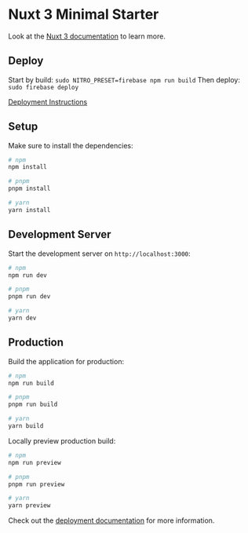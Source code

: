 # Nuxt 3 Minimal Starter

Look at the [Nuxt 3 documentation](https://nuxt.com/docs/getting-started/introduction) to learn more.

## Deploy
Start by build: ```sudo NITRO_PRESET=firebase npm run build```
Then deploy: ```sudo firebase deploy```

[Deployment Instructions](https://enterflash.io/posts/deploy-nuxt-3-to-firebase-hosting)


## Setup

Make sure to install the dependencies:

```bash
# npm
npm install

# pnpm
pnpm install

# yarn
yarn install
```

## Development Server

Start the development server on `http://localhost:3000`:

```bash
# npm
npm run dev

# pnpm
pnpm run dev

# yarn
yarn dev
```

## Production

Build the application for production:

```bash
# npm
npm run build

# pnpm
pnpm run build

# yarn
yarn build
```

Locally preview production build:

```bash
# npm
npm run preview

# pnpm
pnpm run preview

# yarn
yarn preview
```

Check out the [deployment documentation](https://nuxt.com/docs/getting-started/deployment) for more information.
